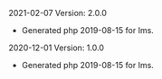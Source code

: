 2021-02-07 Version: 2.0.0
- Generated php 2019-08-15 for Ims.

2020-12-01 Version: 1.0.0
- Generated php 2019-08-15 for Ims.

